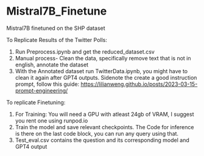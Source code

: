 # Mistral7B_Finetune
Mistral7B finetuned on the SHP dataset

To Replicate Results of the Twitter Polls:
1. Run Preprocess.ipynb and get the reduced_dataset.csv
2. Manual process-  Clean the data, specifically remove text that is not in english, annotate the dataset
3. With the Annotated dataset run TwitterData.ipynb, you might have to clean it again after GPT4 outputs.
Sidenote the create a good instruction prompt, follow this guide: https://lilianweng.github.io/posts/2023-03-15-prompt-engineering/


To replicate Finetuning:

1. For Training: You will need a GPU with atleast 24gb of VRAM, I suggest you rent one using runpod.io
2. Train the model and save relevant checkpoints. The Code for inference is there on the last code block, you can run any query using that. 
3. Test_eval.csv contains the question and its corresponding model and GPT4 output 